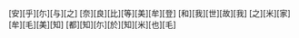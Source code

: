 [安][乎][尓][与][之] [奈][良][比][等][美][牟][登] [和][我][世][故][我] [之][米][家][牟][毛][美][知] [都][知][尓][於][知][米][也][毛]
